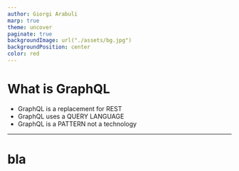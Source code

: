 ```yaml
---
author: Giorgi Arabuli
marp: true
theme: uncover
paginate: true
backgroundImage: url("./assets/bg.jpg")
backgroundPosition: center
color: red
---
```

<!-- _color: black -->

# What is GraphQL

* GraphQL is a replacement for REST
* GraphQL uses a QUERY LANGUAGE
* GraphQL is a PATTERN not a technology
---

# bla



